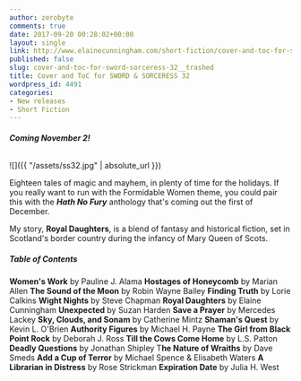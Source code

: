 ```yaml
---
author: zerobyte
comments: true
date: 2017-09-20 00:28:02+00:00
layout: single
link: http://www.elainecunningham.com/short-fiction/cover-and-toc-for-sword-sorceress-32__trashed/
published: false
slug: cover-and-toc-for-sword-sorceress-32__trashed
title: Cover and ToC for SWORD & SORCERESS 32
wordpress_id: 4491
categories:
- New releases
- Short Fiction
---
```


###### **Coming November 2!**


![]({{ "/assets/ss32.jpg" | absolute_url }})


Eighteen tales of magic and mayhem, in plenty of time for the holidays. If you really want to run with the Formidable Women theme, you could pair this with the **_Hath No Fury_** anthology that's coming out the first of December.


My story, **Royal Daughters**, is a blend of fantasy and historical fiction, set in Scotland's border country during the infancy of Mary Queen of Scots.


##### **Table of Contents**




**Women's Work** by Pauline J. Alama
**Hostages of Honeycomb** by Marian Allen
**The Sound of the Moon** by Robin Wayne Bailey
**Finding Truth** by Lorie Calkins
**Wight Nights** by Steve Chapman
**Royal Daughters** by Elaine Cunningham
**Unexpected** by Suzan Harden
**Save a Prayer** by Mercedes Lackey
**Sky, Clouds, and Sonam** by Catherine Mintz
**Shaman's Quest** by Kevin L. O'Brien
**Authority Figures** by Michael H. Payne
**The Girl from Black Point Rock** by Deborah J. Ross
**Till the Cows Come Home** by L.S. Patton
**Deadly Questions** by Jonathan Shipley
T**he Nature of Wraiths** by Dave Smeds
**Add a Cup of Terror** by Michael Spence & Elisabeth Waters
**A Librarian in Distress** by Rose Strickman
**Expiration Date** by Julia H. West
